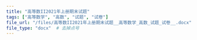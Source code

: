 ```yaml
---
title: "高等数II2021年上册期末试题"
tags: ["高等数学", "高数", "试题", "试卷"]
file_url: "/files/高等数II2021年上册期末试题__高等数学_高数_试题_试卷__.docx"
file_type: "docx"  # 去掉点号
---
```




<!-- 文件类型: .docx -->
<!-- 文件图标: 📝 -->
